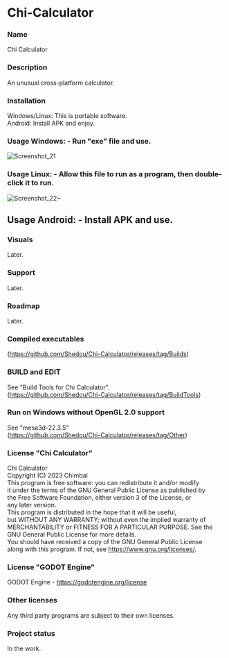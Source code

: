 # Chi-Calculator

### Name
Chi Calculator

### Description
An unusual cross-platform calculator.

### Installation
Windows/Linux: This is portable software.\
Android: Install APK and enjoy.

### Usage Windows: - Run "exe" file and use.
![Screenshot_21](https://user-images.githubusercontent.com/19572158/218427251-a28f46bd-7ab5-4ef0-9562-02c451ae33ba.png)

### Usage Linux: - Allow this file to run as a program, then double-click it to run.
![Screenshot_22~](https://user-images.githubusercontent.com/19572158/218432404-b77ecc2f-6b7e-4f2e-891f-284cf73d5293.jpg)

## Usage Android: - Install APK and use.

### Visuals
Later.

### Support
Later.

### Roadmap
Later.

### Compiled executables
(https://github.com/Shedou/Chi-Calculator/releases/tag/Builds)

### BUILD and EDIT
See "Build Tools for Chi Calculator".\
(https://github.com/Shedou/Chi-Calculator/releases/tag/BuildTools)

### Run on Windows without OpenGL 2.0 support
See "mesa3d-22.3.5"\
(https://github.com/Shedou/Chi-Calculator/releases/tag/Other)


### License "Chi Calculator"
Chi Calculator\
Copyright (C) 2023 Chimbal\
This program is free software: you can redistribute it and/or modify\
it under the terms of the GNU General Public License as published by\
the Free Software Foundation, either version 3 of the License, or\
any later version.\
This program is distributed in the hope that it will be useful,\
but WITHOUT ANY WARRANTY; without even the implied warranty of\
MERCHANTABILITY or FITNESS FOR A PARTICULAR PURPOSE.  See the\
GNU General Public License for more details.\
You should have received a copy of the GNU General Public License\
along with this program.  If not, see https://www.gnu.org/licenses/.

### License "GODOT Engine"
GODOT Engine - https://godotengine.org/license

### Other licenses
Any third party programs are subject to their own licenses.

### Project status
In the work.
